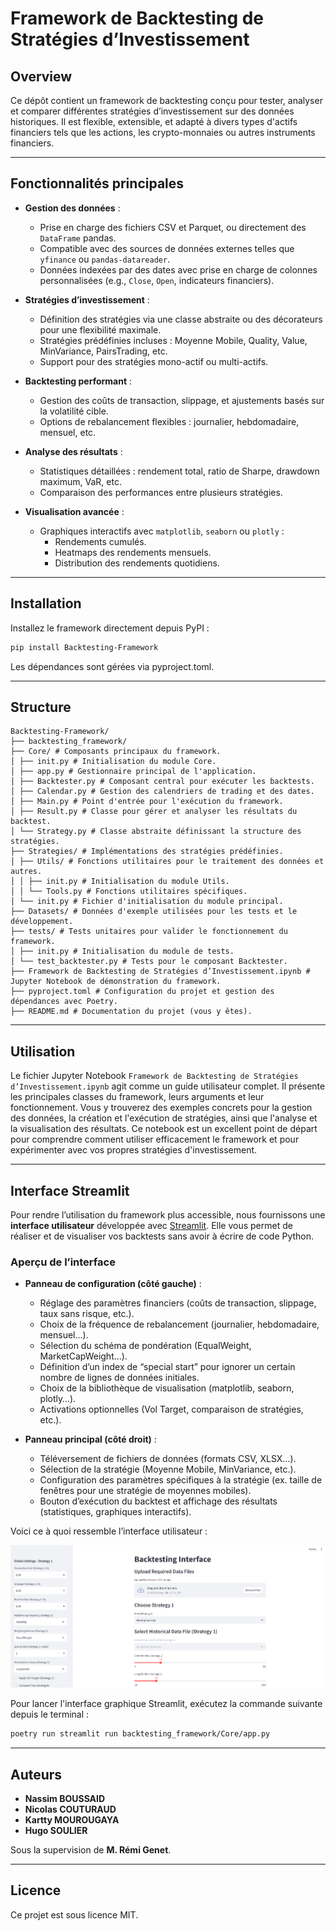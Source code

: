 # Framework de Backtesting de Stratégies d’Investissement

## Overview

Ce dépôt contient un framework de backtesting conçu pour tester, analyser et comparer différentes stratégies d’investissement sur des données historiques. Il est flexible, extensible, et adapté à divers types d'actifs financiers tels que les actions, les crypto-monnaies ou autres instruments financiers.

---

## Fonctionnalités principales

- **Gestion des données** :
  - Prise en charge des fichiers CSV et Parquet, ou directement des `DataFrame` pandas.
  - Compatible avec des sources de données externes telles que `yfinance` ou `pandas-datareader`.
  - Données indexées par des dates avec prise en charge de colonnes personnalisées (e.g., `Close`, `Open`, indicateurs financiers).

- **Stratégies d’investissement** :
  - Définition des stratégies via une classe abstraite ou des décorateurs pour une flexibilité maximale.
  - Stratégies prédéfinies incluses : Moyenne Mobile, Quality, Value, MinVariance, PairsTrading, etc.
  - Support pour des stratégies mono-actif ou multi-actifs.

- **Backtesting performant** :
  - Gestion des coûts de transaction, slippage, et ajustements basés sur la volatilité cible.
  - Options de rebalancement flexibles : journalier, hebdomadaire, mensuel, etc.

- **Analyse des résultats** :
  - Statistiques détaillées : rendement total, ratio de Sharpe, drawdown maximum, VaR, etc.
  - Comparaison des performances entre plusieurs stratégies.

- **Visualisation avancée** :
  - Graphiques interactifs avec `matplotlib`, `seaborn` ou `plotly` :
    - Rendements cumulés.
    - Heatmaps des rendements mensuels.
    - Distribution des rendements quotidiens.

---

## Installation

Installez le framework directement depuis PyPI :

```bash
pip install Backtesting-Framework
```
Les dépendances sont gérées via pyproject.toml.

---

## Structure

```plaintext
Backtesting-Framework/ 
├── backtesting_framework/ 
├── Core/ # Composants principaux du framework. 
│ ├── init.py # Initialisation du module Core. 
│ ├── app.py # Gestionnaire principal de l'application. 
│ ├── Backtester.py # Composant central pour exécuter les backtests. 
│ ├── Calendar.py # Gestion des calendriers de trading et des dates. 
│ ├── Main.py # Point d'entrée pour l'exécution du framework. 
│ ├── Result.py # Classe pour gérer et analyser les résultats du backtest. 
│ └── Strategy.py # Classe abstraite définissant la structure des stratégies. 
├── Strategies/ # Implémentations des stratégies prédéfinies. 
│ ├── Utils/ # Fonctions utilitaires pour le traitement des données et autres. 
│ │ ├── init.py # Initialisation du module Utils. 
│ │ └── Tools.py # Fonctions utilitaires spécifiques. 
│ └── init.py # Fichier d'initialisation du module principal. 
├── Datasets/ # Données d'exemple utilisées pour les tests et le développement. 
├── tests/ # Tests unitaires pour valider le fonctionnement du framework. 
│ ├── init.py # Initialisation du module de tests. 
│ └── test_backtester.py # Tests pour le composant Backtester. 
├── Framework de Backtesting de Stratégies d’Investissement.ipynb # Jupyter Notebook de démonstration du framework. 
├── pyproject.toml # Configuration du projet et gestion des dépendances avec Poetry. 
├── README.md # Documentation du projet (vous y êtes).
```
---

## Utilisation

Le fichier Jupyter Notebook `Framework de Backtesting de Stratégies d’Investissement.ipynb` agit comme un guide utilisateur complet. Il présente les principales classes du framework, leurs arguments et leur fonctionnement. Vous y trouverez des exemples concrets pour la gestion des données, la création et l'exécution de stratégies, ainsi que l'analyse et la visualisation des résultats. Ce notebook est un excellent point de départ pour comprendre comment utiliser efficacement le framework et pour expérimenter avec vos propres stratégies d'investissement.


---

## Interface Streamlit

Pour rendre l’utilisation du framework plus accessible, nous fournissons une **interface utilisateur** développée avec [Streamlit](https://streamlit.io/). Elle vous permet de réaliser et de visualiser vos backtests sans avoir à écrire de code Python.

### Aperçu de l’interface

- **Panneau de configuration (côté gauche)** :
  - Réglage des paramètres financiers (coûts de transaction, slippage, taux sans risque, etc.).
  - Choix de la fréquence de rebalancement (journalier, hebdomadaire, mensuel...).
  - Sélection du schéma de pondération (EqualWeight, MarketCapWeight...).
  - Définition d’un index de “special start” pour ignorer un certain nombre de lignes de données initiales.
  - Choix de la bibliothèque de visualisation (matplotlib, seaborn, plotly…).
  - Activations optionnelles (Vol Target, comparaison de stratégies, etc.).

- **Panneau principal (côté droit)** :
  - Téléversement de fichiers de données (formats CSV, XLSX...).
  - Sélection de la stratégie (Moyenne Mobile, MinVariance, etc.).
  - Configuration des paramètres spécifiques à la stratégie (ex. taille de fenêtres pour une stratégie de moyennes mobiles).
  - Bouton d’exécution du backtest et affichage des résultats (statistiques, graphiques interactifs).

Voici ce à quoi ressemble l’interface utilisateur :

![Interface Streamlit](images/streamlit_interface.png)

Pour lancer l'interface graphique Streamlit, exécutez la commande suivante depuis le terminal :

```bash
poetry run streamlit run backtesting_framework/Core/app.py
```

---
## Auteurs

- **Nassim BOUSSAID**
- **Nicolas COUTURAUD**
- **Kartty MOUROUGAYA**
- **Hugo SOULIER**

Sous la supervision de **M. Rémi Genet**.

---

## Licence

Ce projet est sous licence MIT.